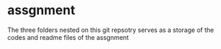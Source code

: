 # assgnment
The three folders nested on this git repsotry serves as a storage of the codes and readme files of the assgnment

